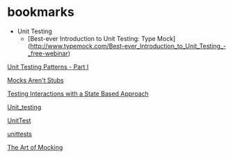 bookmarks
=========
* Unit Testing
  * [Best-ever Introduction to Unit Testing: Type Mock] (http://www.typemock.com/Best-ever_Introduction_to_Unit_Testing_-_free-webinar)

[Unit Testing Patterns - Part I](http://www.typemock.com/unit-test-patterns-for-net)

[Mocks Aren't Stubs](http://martinfowler.com/articles/mocksArentStubs.html)

[Testing Interactions with a State Based Approach](https://www.pgrs.net/2012/07/07/testing-interactions-with-a-state-based-approach/)

[Unit_testing](http://en.wikipedia.org/wiki/Unit_testing)

[UnitTest](http://martinfowler.com/bliki/UnitTest.html)

[unittests](http://www.extremeprogramming.org/rules/unittests.html)

[The Art of Mocking](http://www.methodsandtools.com/archive/archive.php?id=122)

[]()

